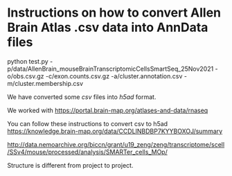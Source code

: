 # Instructions on how to convert Allen Brain Atlas .csv data into AnnData files
python test.py -p/data/AllenBrain_mouseBrainTranscriptomicCellsSmartSeq_25Nov2021 -o/obs.csv.gz -c/exon.counts.csv.gz -a/cluster.annotation.csv -m/cluster.membership.csv

We have converted some *csv* files into *h5ad* format.

We worked with https://portal.brain-map.org/atlases-and-data/rnaseq

You can follow these instructions to convert csv to h5ad
https://knowledge.brain-map.org/data/CCDLINBDBP7KYYBOXOJ/summary

http://data.nemoarchive.org/biccn/grant/u19_zeng/zeng/transcriptome/scell/SSv4/mouse/processed/analysis/SMARTer_cells_MOp/

Structure is different from project to project.
